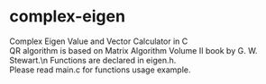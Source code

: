 # complex-eigen
Complex Eigen Value and Vector Calculator in C\
QR algorithm is based on Matrix Algorithm Volume II book by G. W. Stewart.\n
Functions are declared in eigen.h.\
Please read main.c for functions usage example.

